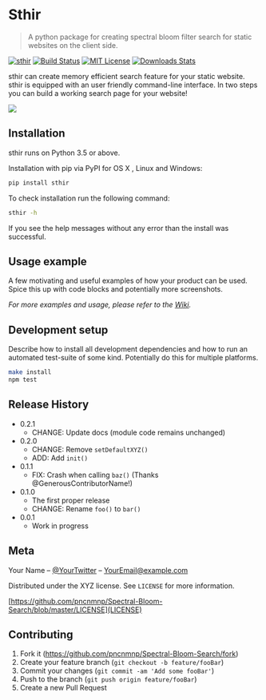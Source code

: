 # Sthir

> A python package for creating spectral bloom filter search for static websites on the client side.

[![sthir][sthir-img]][sthir-url]
[![Build Status][travis-image]][travis-url]
[![MIT License][license-image]](http://choosealicense.com/licenses/mit/)
[![Downloads Stats][npm-downloads]][npm-url]

sthir can create memory efficient search feature for your static website. sthir is equipped with an user friendly command-line interface. In two steps you can build a working search page for your website!

![](header.png)

## Installation 

sthir runs on Python 3.5 or above.

Installation with pip via PyPI for OS X , Linux and Windows:

```sh
pip install sthir
```

To check installation run the following command:

```sh
sthir -h
```

If you see the help messages without any error than the install was successful.

## Usage example

A few motivating and useful examples of how your product can be used. Spice this up with code blocks and potentially more screenshots.

_For more examples and usage, please refer to the [Wiki][wiki]._

## Development setup

Describe how to install all development dependencies and how to run an automated test-suite of some kind. Potentially do this for multiple platforms.

```sh
make install
npm test
```

## Release History

* 0.2.1
    * CHANGE: Update docs (module code remains unchanged)
* 0.2.0
    * CHANGE: Remove `setDefaultXYZ()`
    * ADD: Add `init()`
* 0.1.1
    * FIX: Crash when calling `baz()` (Thanks @GenerousContributorName!)
* 0.1.0
    * The first proper release
    * CHANGE: Rename `foo()` to `bar()`
* 0.0.1
    * Work in progress

## Meta

Your Name – [@YourTwitter](https://twitter.com/dbader_org) – YourEmail@example.com

Distributed under the XYZ license. See ``LICENSE`` for more information.

[https://github.com/pncnmnp/Spectral-Bloom-Search/blob/master/LICENSE](LICENSE)

## Contributing

1. Fork it (<https://github.com/pncnmnp/Spectral-Bloom-Search/fork>)
2. Create your feature branch (`git checkout -b feature/fooBar`)
3. Commit your changes (`git commit -am 'Add some fooBar'`)
4. Push to the branch (`git push origin feature/fooBar`)
5. Create a new Pull Request

<!-- Markdown link & img dfn's -->
[npm-image]: https://img.shields.io/npm/v/datadog-metrics.svg?style=flat-square
[npm-url]: https://npmjs.org/package/datadog-metrics
[npm-downloads]: https://img.shields.io/npm/dm/datadog-metrics.svg?style=flat-square
[travis-image]: https://img.shields.io/travis/dbader/node-datadog-metrics/master.svg?style=flat-square
[travis-url]: https://travis-ci.org/dbader/node-datadog-metrics
[wiki]: https://github.com/yourname/yourproject/wiki
[license-image]:https://img.shields.io/badge/LICENSE-MIT-blue?style=flat
[sthir-img]:https://img.shields.io/badge/sthir-v0.0.1-yellow?style=flat
[sthir-url]:https://github.com/pncnmnp/sthir